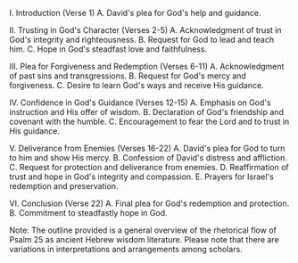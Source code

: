 I. Introduction (Verse 1)
    A. David's plea for God's help and guidance.
    
II. Trusting in God's Character (Verses 2-5)
    A. Acknowledgment of trust in God's integrity and righteousness.
    B. Request for God to lead and teach him.
    C. Hope in God's steadfast love and faithfulness.
    
III. Plea for Forgiveness and Redemption (Verses 6-11)
    A. Acknowledgment of past sins and transgressions.
    B. Request for God's mercy and forgiveness.
    C. Desire to learn God's ways and receive His guidance.
    
IV. Confidence in God's Guidance (Verses 12-15)
    A. Emphasis on God's instruction and His offer of wisdom.
    B. Declaration of God's friendship and covenant with the humble.
    C. Encouragement to fear the Lord and to trust in His guidance.
    
V. Deliverance from Enemies (Verses 16-22)
    A. David's plea for God to turn to him and show His mercy.
    B. Confession of David's distress and affliction.
    C. Request for protection and deliverance from enemies.
    D. Reaffirmation of trust and hope in God's integrity and compassion.
    E. Prayers for Israel's redemption and preservation.

VI. Conclusion (Verse 22)
    A. Final plea for God's redemption and protection.
    B. Commitment to steadfastly hope in God.

Note: The outline provided is a general overview of the rhetorical flow of Psalm 25 as ancient Hebrew wisdom literature. Please note that there are variations in interpretations and arrangements among scholars.